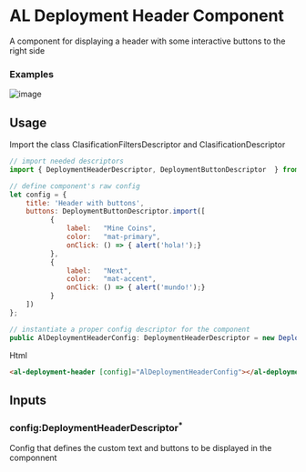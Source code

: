 # AL Deployment Header Component

A component for displaying a header with some interactive buttons to the right side

### Examples

![image](https://algithub.pd.alertlogic.net/storage/user/277/files/e7f4f202-9afe-11e8-8b6b-ba02546ea1df)
## Usage

Import the class ClasificationFiltersDescriptor and ClasificationDescriptor

```javascript
// import needed descriptors
import { DeploymentHeaderDescriptor, DeploymentButtonDescriptor  } from '../../design';

// define component's raw config
let config = {
    title: 'Header with buttons',
    buttons: DeploymentButtonDescriptor.import([
          {
              label:   "Mine Coins",
              color:   "mat-primary",
              onClick: () => { alert('hola!');}
          },
          {
              label:   "Next",
              color:   "mat-accent",
              onClick: () => { alert('mundo!');}
          }
    ])
};

// instantiate a proper config descriptor for the component
public AlDeploymentHeaderConfig: DeploymentHeaderDescriptor = new DeploymentHeaderDescriptor(config);

```
Html

``` html
<al-deployment-header [config]="AlDeploymentHeaderConfig"></al-deployment-header>
```

## Inputs

### config:DeploymentHeaderDescriptor<sup>*</sup>

Config that defines the custom text and buttons to be displayed in the componnent
